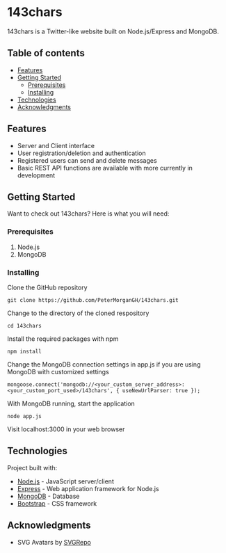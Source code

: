 # 143chars

143chars is a Twitter-like website built on Node.js/Express and MongoDB.

## Table of contents

  - [Features](#features)
  - [Getting Started](#getting-started)
    - [Prerequisites](#prerequisites)
    - [Installing](#installing)
  - [Technologies](#technologies)
  - [Acknowledgments](#acknowledgments)


## Features
* Server and Client interface
* User registration/deletion and authentication
* Registered users can send and delete messages
* Basic REST API functions are available with more currently in development

## Getting Started

Want to check out 143chars? Here is what you will need:

### Prerequisites
1. Node.js
2. MongoDB

### Installing

Clone the GitHub repository
```
git clone https://github.com/PeterMorganGH/143chars.git
```

Change to the directory of the cloned respository
```
cd 143chars
```
Install the required packages with npm
```
npm install
```
Change the MongoDB connection settings in app.js if you are using MongoDB with customized settings
```
mongoose.connect('mongodb://<your_custom_server_address>:<your_custom_port_used>/143chars', { useNewUrlParser: true });
```
With MongoDB running, start the application
```
node app.js
```
Visit localhost:3000 in your web browser

## Technologies
Project built with:
* [Node.js](https://nodejs.org) - JavaScript server/client
* [Express](https://expressjs.com/) - Web application framework for Node.js
* [MongoDB](https://www.mongodb.com/) - Database
* [Bootstrap](https://getbootstrap.com/) - CSS framework

## Acknowledgments

* SVG Avatars by [SVGRepo](https://www.svgrepo.com)